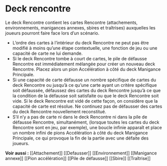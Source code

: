 # Deck rencontre
Le deck Rencontre contient les cartes Rencontre (attachements, environnements, manigances annexes, sbires et traîtrises) auxquelles les joueurs pourront faire face lors d’un scénario.

- L’ordre des cartes à l’intérieur du deck Rencontre ne peut pas être modifié à moins qu’une étape contextuelle, une fonction de jeu ou une capacité de carte ne lui demande.
- Si le deck Rencontre tombe à court de cartes, le pile de défausse Rencontre est immédiatement mélangée pour créer un nouveau deck Rencontre. Placez alors un pion Accélération à côté du deck Manigance Principale.
- Si une capacité de carte défausse un nombre spécifique de cartes du deck Rencontre ou jusqu’à ce qu’une carte ayant un critère spécifique soit défaussée, défaussez des cartes du deck Rencontre jusqu’à ce que la condition de la défausse soit satisfaite ou que le deck Rencontre soit vide. Si le deck Rencontre est vidé de cette façon, on considère que la capacité de carte est résolue. Ne continuez pas de défausser des cartes du deck Rencontre nouvellement reconstitué.
- S’il n’y a pas de carte ni dans le deck Rencontre ni dans la pile de défausse Rencontre, simultanément, (lorsque toutes les cartes du deck Rencontre sont en jeu, par exemple), une boucle infinie apparaît et place un nombre infini de pions Accélération à côté du deck Manigance Principale, ce qui provoque la fin de la partie avec une défaite des joueurs.

**Voir aussi :**
[[Attachement]]
[[Defausser]]
[[Environnement]]
[[Manigance annexe]]
[[Pion accélération]]
[[Pile de défausse]]
[[Sbire]]
[[Traîtrise]]